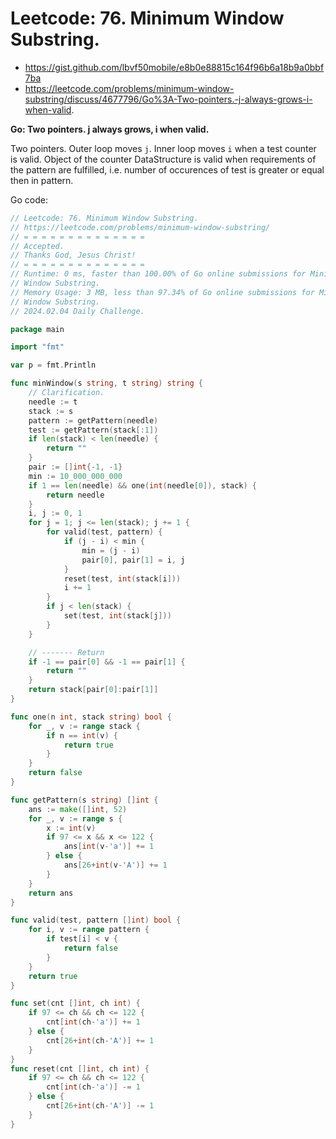 # Leetcode: 76. Minimum Window Substring.

- https://gist.github.com/lbvf50mobile/e8b0e88815c164f96b6a18b9a0bbf7ba
- https://leetcode.com/problems/minimum-window-substring/discuss/4677796/Go%3A-Two-pointers.-j-always-grows-i-when-valid.

**Go: Two pointers. j always grows, i when valid.**

Two pointers. Outer loop moves `j`. Inner loop moves `i` when a test counter is
valid. Object of the counter DataStructure is valid when requirements of the
pattern are fulfilled, i.e. number of occurences of test is greater or equal
then in pattern.

Go code:
```Go
// Leetcode: 76. Minimum Window Substring.
// https://leetcode.com/problems/minimum-window-substring/
// = = = = = = = = = = = = = =
// Accepted.
// Thanks God, Jesus Christ!
// = = = = = = = = = = = = = =
// Runtime: 0 ms, faster than 100.00% of Go online submissions for Minimum
// Window Substring.
// Memory Usage: 3 MB, less than 97.34% of Go online submissions for Minimum
// Window Substring.
// 2024.02.04 Daily Challenge.

package main

import "fmt"

var p = fmt.Println

func minWindow(s string, t string) string {
	// Clarification.
	needle := t
	stack := s
	pattern := getPattern(needle)
	test := getPattern(stack[:1])
	if len(stack) < len(needle) {
		return ""
	}
	pair := []int{-1, -1}
	min := 10_000_000_000
	if 1 == len(needle) && one(int(needle[0]), stack) {
		return needle
	}
	i, j := 0, 1
	for j = 1; j <= len(stack); j += 1 {
		for valid(test, pattern) {
			if (j - i) < min {
				min = (j - i)
				pair[0], pair[1] = i, j
			}
			reset(test, int(stack[i]))
			i += 1
		}
		if j < len(stack) {
			set(test, int(stack[j]))
		}
	}

	// ------- Return
	if -1 == pair[0] && -1 == pair[1] {
		return ""
	}
	return stack[pair[0]:pair[1]]
}

func one(n int, stack string) bool {
	for _, v := range stack {
		if n == int(v) {
			return true
		}
	}
	return false
}

func getPattern(s string) []int {
	ans := make([]int, 52)
	for _, v := range s {
		x := int(v)
		if 97 <= x && x <= 122 {
			ans[int(v-'a')] += 1
		} else {
			ans[26+int(v-'A')] += 1
		}
	}
	return ans
}

func valid(test, pattern []int) bool {
	for i, v := range pattern {
		if test[i] < v {
			return false
		}
	}
	return true
}

func set(cnt []int, ch int) {
	if 97 <= ch && ch <= 122 {
		cnt[int(ch-'a')] += 1
	} else {
		cnt[26+int(ch-'A')] += 1
	}
}
func reset(cnt []int, ch int) {
	if 97 <= ch && ch <= 122 {
		cnt[int(ch-'a')] -= 1
	} else {
		cnt[26+int(ch-'A')] -= 1
	}
}
```
